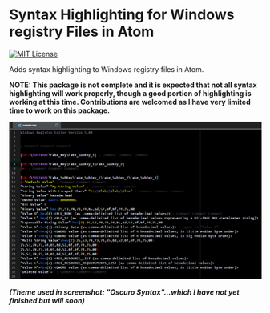 Syntax Highlighting for Windows registry Files in Atom
======================================================

[![MIT License](http://img.shields.io/badge/license-MIT-blue.svg?style=flat)](https://github.com/bsara/language-reg/blob/master/LICENSE.md)


Adds syntax highlighting to Windows registry files in Atom.

**NOTE: This package is not complete and it is expected that not all syntax highlighting
will work properly, though a good portion of highlighting is working at this time.
Contributions are welcomed as I have very limited time to work on this package.**


![Screenshot](https://raw.githubusercontent.com/bsara/language-reg/master/screenshot.png)

***(Theme used in screenshot: "Oscuro Syntax"...which I have not yet finished but will soon)***
